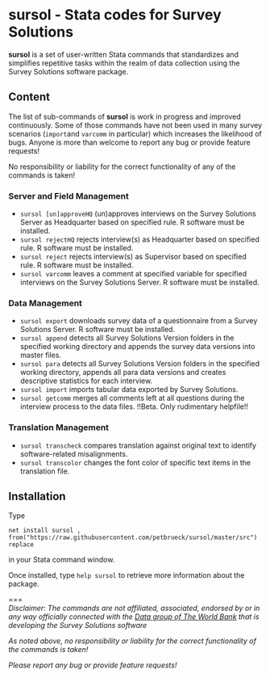 # sursol - Stata codes for Survey Solutions 

**sursol** is a set of user-written Stata commands that standardizes and simplifies repetitive tasks within the realm of data collection using the Survey Solutions software package.

## **Content**
The list of sub-commands of **sursol**  is work in progress and improved continuously. Some of those commands have not been used in many survey scenarios (`import`and `varcomm` in particular) which increases the likelihood of bugs. Anyone is more than welcome to report any bug or provide feature requests!

No responsibility or liability for the correct functionality of any of the commands is taken!

### Server and Field Management
- `sursol [un]approveHQ` (un)approves interviews on the Survey Solutions Server as Headquarter based on specified rule. R software must be installed.
- `sursol rejectHQ`  rejects interview(s) as Headquarter based on specified rule. R software must be installed. 
- `sursol reject`  rejects interview(s) as Supervisor based on specified rule. R software must be installed. 
- `sursol varcomm`  leaves a comment at specified variable for specified interviews on the Survey Solutions Server. R software must be installed.

### Data Management
- `sursol export`  downloads survey data of a questionnaire from a Survey Solutions Server. R software must be installed.
- `sursol append`  detects all Survey Solutions Version folders  in the specified working directory and appends the survey data versions into master files. 
- `sursol para`  detects all Survey Solutions Version folders in the specified working directory, appends all para data versions and creates descriptive statistics for each interview.
- `sursol import` imports tabular data exported by Survey Solutions.
- `sursol getcomm` merges all comments left at all questions during the interview process to the data files. !!Beta. Only rudimentary helpfile!!


### Translation Management
- `sursol transcheck` compares translation against original text to identify software-related misalignments.
- `sursol transcolor` changes the font color of specific text items in the translation file. 

## **Installation**
Type 

`net install sursol , from("https://raw.githubusercontent.com/petbrueck/sursol/master/src") replace`  

in your Stata command window.

Once installed, type
`help sursol` to retrieve more information about the package.







===  
*Disclaimer: The commands are not affiliated, associated, endorsed by or in any way officially connected with the [Data group of The World Bank](https://mysurvey.solutions/) that is developing the Survey Solutions software*

*As noted above, no responsibility or liability for the correct functionality of the commands is taken!*

*Please report any bug or provide feature requests!*

